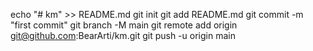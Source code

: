 echo "# km" >> README.md
git init
git add README.md
git commit -m "first commit"
git branch -M main
git remote add origin git@github.com:BearArti/km.git
git push -u origin main
